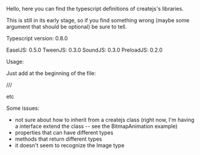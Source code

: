 Hello, here you can find the typescript definitions of createjs's libraries.

This is still in its early stage, so if you find something wrong (maybe some argument that should be optional) be sure to tell.


Typescript version: 0.8.0

EaselJS: 0.5.0
TweenJS: 0.3.0
SoundJS: 0.3.0
PreloadJS: 0.2.0


Usage:

Just add at the beginning of the file:

/// <reference path="path/to/easeljs-0.5.0.d.ts" />

etc


Some issues:

- not sure about how to inherit from a createjs class (right now, I'm having a interface extend the class -- see the BitmapAnimation example)
- properties that can have different types
- methods that return different types
- it doesn't seem to recognize the Image type
